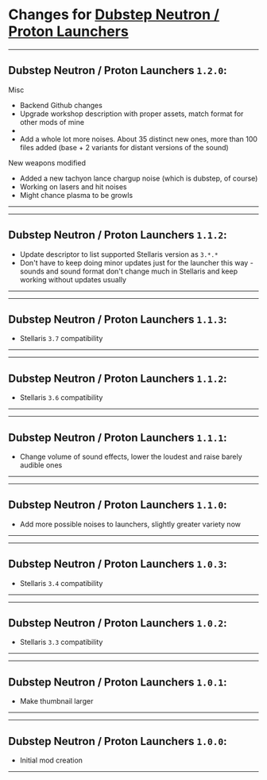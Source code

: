 # Changes for [Dubstep Neutron / Proton Launchers](https://steamcommunity.com/sharedfiles/filedetails/?id=2668584047)

---
## Dubstep Neutron / Proton Launchers `1.2.0`:

Misc
- Backend Github changes
- Upgrade workshop description with proper assets, match format for other mods of mine
- 
- Add a whole lot more noises. About 35 distinct new ones, more than 100 files added (base + 2 variants for distant versions of the sound)

New weapons modified
- Added a new tachyon lance chargup noise (which is dubstep, of course)
- Working on lasers and hit noises
- Might chance plasma to be growls

---

---
## Dubstep Neutron / Proton Launchers `1.1.2`:
- Update descriptor to list supported Stellaris version as `3.*.*`
- Don't have to keep doing minor updates just for the launcher this way - sounds and sound format don't change much in Stellaris and keep working without updates usually
---

---
## Dubstep Neutron / Proton Launchers `1.1.3`:
- Stellaris `3.7` compatibility
---

---
## Dubstep Neutron / Proton Launchers `1.1.2`:
- Stellaris `3.6` compatibility
---

---
## Dubstep Neutron / Proton Launchers `1.1.1`:
- Change volume of sound effects, lower the loudest and raise barely audible ones
---

---
## Dubstep Neutron / Proton Launchers `1.1.0`:
- Add more possible noises to launchers, slightly greater variety now
---

---
## Dubstep Neutron / Proton Launchers `1.0.3`:
- Stellaris `3.4` compatibility
---

---
## Dubstep Neutron / Proton Launchers `1.0.2`:
- Stellaris `3.3` compatibility
---

---
## Dubstep Neutron / Proton Launchers `1.0.1`:
- Make thumbnail larger
---

---
## Dubstep Neutron / Proton Launchers `1.0.0`:
- Initial mod creation
---
